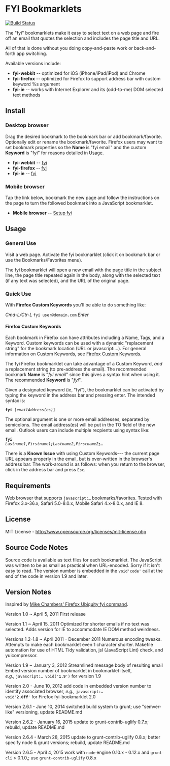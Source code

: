 # FYI Bookmarklets
[![Build Status](https://secure.travis-ci.org/mobilemind/fyi-bookmarklets.png?branch=master)](http://travis-ci.org/mobilemind/fyi-bookmarklets)

The "fyi" bookmarklets make it easy to select text on a web page and fire off an email
that quotes the selection and includes the page title and URL.

All of that is done without you doing copy-and-paste work or back-and-forth app switching.

Available versions include:

+ **fyi-webkit** -- optimized for iOS (iPhone/iPad/iPod) and Chrome
+ **fyi-firefox** -- optimized for Firefox to support address bar with custom keyword %s argument
+ **fyi-ie** -- works with Internet Explorer and its (odd-to-me) DOM selected text methods

## Install
### Desktop browser
Drag the desired bookmark to the bookmark bar or add bookmark/favorite. Optionally edit
or rename the bookmark/favorite. Firefox users may want to set bookmark properties so the
**Name** is "fyi email" and the custom **Keyword** is "fyi" for reasons detailed in
[Usage](#usage).

+ **fyi-webkit** -- <a href="javascript:var%20r='%250A',t=encodeURIComponent(document.title),g=window.getSelection();location.href='mailto:?subject=fyi:%20'+t+'&amp;body='+t+r+location.href+r+(g?'---'+r+encodeURIComponent(g)+r+r:r);void'2.6.1wk'" title="fyi-webkit">fyi</a>
+ **fyi-firefox** -- <a href="javascript:var%20r='%250A',t=encodeURIComponent(document.title),g=window.getSelection();location.href='mailto:'+(String('%s')==='%25s'?'%20':'%s')+'?subject=fyi:%20'+t+'&amp;body='+t+r+location.href+r+(g?'---'+r+encodeURIComponent(g)+r+r:r);void'2.6.1ff'" title="fyi-firefox">fyi</a>
+ **fyi-ie** -- <a href="javascript:var%20r='%250A',t=encodeURIComponent(document.title),g=document.selection;location.href='mailto:?subject=fyi:%20'+t+'&amp;body='+t+r+location.href+r+(g&amp;&amp;g.createRange().text?'---'+r+encodeURIComponent(g.createRange().text)+r+r:r);void'2.6.1ie'" title="fyi-ie">fyi</a>

### Mobile browser
Tap the link below, bookmark the new page and follow the instructions on the page to turn
the followed bookmark into a JavaScript bookmarklet.

+ **Mobile browser** -- <a href="http://mmind.me/_?javascript:var%20r='%250A',t=encodeURIComponent(document.title),g=window.getSelection();location.href='mailto:%20?subject=fyi:%20'+t+'&amp;body='+t+r+location.href+r+(g?'---'+r+encodeURIComponent(g)+r+r:r);void'2.6.1wk'" title="Setup fyi-webkit">Setup fyi</a>

## Usage<a id="usage"></a>
### General Use
Visit a web page. Activate the fyi bookmarklet (click it on bookmark bar or use
the Bookmarks/Favorites menu).

The fyi bookmarklet will open a new email with the page title in the subject line,
the page title repeated again in the body, along with the selected text (if any text
was selected), and the URL of the original page.

### Quick Use
With **Firefox Custom Keywords** you'll be able to do something like:

_Cmd-L/Ctr-L_ `fyi user@domain.com` _Enter_

#### Firefox Custom Keywords
Each bookmark in Firefox can have attributes including a Name, Tags, and
a Keyword. Custom keywords can be used with a dynamic "replacement string"
for the bookmark location (URL or javascript:…).
For general information on Custom Keywords, see [Firefox Custom Keywords](https://www.mozilla.org/docs/end-user/keywords.html "Mozilla Firefox Custom Keywords").

The fyi Firefox bookmarklet can take advantage of a Custom Keyword, _and_
a replacement string (to pre-address the email). The recommended bookmark
**Name** is "_fyi email_" since this gives a syntax hint when using it. The
recommended **Keyword** is "_fyi_".

Given a designated keyword (ie, "fyi"), the bookmarklet can be activated by
typing the keyword in the address bar and pressing enter. The intended syntax
is:

<code><b>fyi</b> [<i>emailAddress(es)</i>]</code>

The optional argument is one or more email addresses, separated by semicolons.
The email address(es) will be put in the TO field of the new email. Outlook users
can include multiple recpients using syntax like:

<code><b>fyi</b> <i>Lastname1,Firstname1<b>;</b>Lastname2,Firstname2<b>;</b>&hellip;</i></code>

There is a **Known Issue** with using Custom Keywords--- the current page URL appears
properly in the email, but is over-written in the browser's address bar. The work-around
is as follows: when you return to the browser, click in the address bar and press `Esc`.

## Requirements
Web browser that supports `javascript:…` bookmarks/favorites.
Tested with Firefox 3.x-36.x, Safari 5.0-8.0.x, Mobile Safari 4.x-8.0.x, and IE 8.

## License
MIT License - <http://www.opensource.org/licenses/mit-license.php>

## Source Code Notes
Source code is available as text files for each bookmarklet. The JavaScript was written to
be as small as practical when URL-encoded. Sorry if it isn't easy to read. The version
number is embedded in the `void'code'` call at the end of the code in version 1.9 and later.

## Version Notes
Inspired by
[Mike Chambers' Firefox Ubiquity fyi command](http://www.mikechambers.com/blog/2009/07/13/fyi-ubiquity-command-updated/ "Mike Chambers: code=joy : Ubiquity fyi command updated").

Version 1.0 ~ April 5, 2011
First release

Version 1.1 ~ April 15, 2011
Optimized for shorter emails if no text was selected.
Adds version for IE to accommodate IE DOM method weirdness.

Versions 1.2-1.8 ~ April 2011 - December 2011
Numerous encoding tweaks.
Attempts to make each bookmarklet even 1 character shorter.
Makefile automation for use of HTML Tidy validation, jsl (JavaScript Lint) check, and
yuicompressor.

Version 1.9 ~ January 3, 2012
Streamlined message body of resulting email
Embed version number of bookmarklet in bookmarklet itself,
_e.g.,_&nbsp;<code>javascript:… void('<b>1.9</b>')</code> for version 1.9

Version 2.0 - June 10, 2012
add code in embedded version number to identify associated browser,
_e.g.,_&nbsp;<code>javascript:… void'<b>2.0ff</b>'</code> for Firefox fyi-bookmarklet 2.0

Version 2.6.1 - June 10, 2014
switched build system to grunt; use "semver-like" versioning, update README.md

Version 2.6.2 - January 16, 2015
update to grunt-contrib-uglify 0.7.x; rebuild, update README.md

Version 2.6.4 - March 28, 2015
update to grunt-contrib-uglify 0.8.x; better specify node & grunt versions; rebuild, update README.md

Version 2.6.5 - April 4, 2015
work with `node` engine 0.10.x - 0.12.x and `grunt-cli` > 0.1.0,; use `grunt-contrib-uglify` 0.8.x
